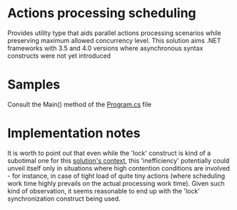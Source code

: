 # Actions processing scheduling
Provides utility type that aids parallel actions processing scenarios while preserving maximum allowed concurrency level. This solution aims .NET frameworks with 3.5 and 4.0 versions where asynchronous syntax constructs were not yet introduced

# Samples
Consult the Main() method of the [Program.cs](ActionsProcessingScheduling/Program.cs) file

# Implementation notes
It is worth to point out that even while the 'lock' construct is kind of a subotimal one for this [solution's context](ActionsProcessingScheduling/LimitedConcurrencyActionsScheduler.cs), this 'inefficiency' potentially could unveil itself only in situations where high contention conditions are involved - for instance, in case of tight load of quite tiny actions (where scheduling work time highly prevails on the actual processing work time). Given such kind of observation, it seems reasonable to end up with the 'lock' synchronization construct being used.
